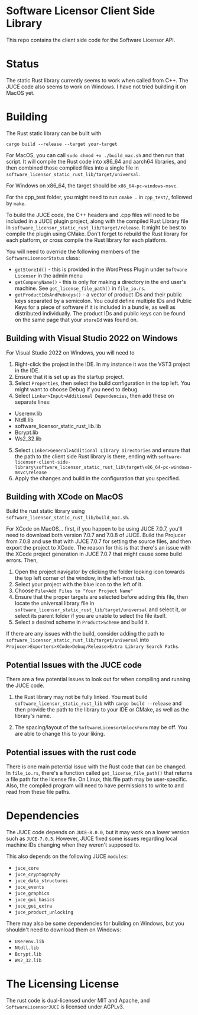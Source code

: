 # Software Licensor Client Side Library

This repo contains the client side code for the Software Licensor API.

# Status

The static Rust library currently seems to work when called from C++. The JUCE code also seems to work on Windows. I have not tried building it on MacOS yet.

# Building

The Rust static library can be built with 

```shell
cargo build --release --target your-target
```

For MacOS, you can call `sudo chmod +x ./build_mac.sh` and then run that script. It will compile the Rust code into x86_64 and aarch64 libraries, and then combined those compiled files into a single file in `software_licensor_static_rust_lib/target/universal`.

For Windows on x86_64, the target should be `x86_64-pc-windows-msvc`.

For the cpp_test folder, you might need to run `cmake .` in `cpp_test/`, followed by `make`.

To build the JUCE code, the C++ headers and .cpp files will need to be included in a JUCE plugin project, along with the compiled Rust Library file in `software_licensor_static_rust_lib/target/release`. It might be best to compile the plugin using CMake. Don't forget to rebuild the Rust library for each platform, or cross compile the Rust library for each platform.

You will need to override the following members of the `SoftwareLicensorStatus` class:
* `getStoreId()` - this is provided in the WordPress Plugin under `Software Licensor` in the admin menu
* `getCompanyName()` - this is only for making a directory in the end user's machine. See `get_license_file_path()` in `file_io.rs`.
* `getProductIdsAndPubkeys()` - a vector of product IDs and their public keys separated by a semicolon. You could define multiple IDs and Public Keys for a piece of software if it is included in a bundle, as well as distributed individually. The product IDs and public keys can be found on the same page that your `storeId` was found on.

## Building with Visual Studio 2022 on Windows

For Visual Studio 2022 on Windows, you will need to

1) Right-click the project in the IDE. In my instance it was the VST3 project in the IDE.
2) Ensure that it is set up as the startup project.
3) Select `Properties`, then select the build configuration in the top left. You might want to choose Debug if you need to debug.
4) Select `Linker>Input>Additional Dependencies`, then add these on separate lines:
  * Userenv.lib
  * Ntdll.lib
  * software_licensor_static_rust_lib.lib
  * Bcrypt.lib
  * Ws2_32.lib
5) Select `Linker>General>Additional Library Directories` and ensure that the path to the client side Rust library is there, ending with `software-licensor-client-side-library\software_licensor_static_rust_lib\target\x86_64-pc-windows-msvc\release`
6) Apply the changes and build in the configuration that you specified.

## Building with XCode on MacOS

Build the rust static library using `software_licensor_static_rust_lib/build_mac.sh`.

For XCode on MacOS... first, if you happen to be using JUCE 7.0.7, you'll need to download both version 7.0.7 and 7.0.8 of JUCE. Build the Projucer from 7.0.8 and use that with JUCE 7.0.7 for setting the source files, and then export the project to XCode. The reason for this is that there's an issue with the XCode project generation in JUCE 7.0.7 that might cause some build errors. Then,

1) Open the project navigator by clicking the folder looking icon towards the top left corner of the window, in the left-most tab.
2) Select your project with the blue icon to the left of it.
3) Choose `File>Add Files to "Your Project Name"`
4) Ensure that the proper targets are selected before adding this file, then locate the universal library file in `software_licensor_static_rust_lib/target/universal` and select it, or select its parent folder if you are unable to select the file itself.
5) Select a desired scheme in `Product>Scheme` and build it.

If there are any issues with the build, consider adding the path to `software_licensor_static_rust_lib/target/universal` into `Projucer>Exporters>XCode>Debug/Release>Extra Library Search Paths`.

## Potential Issues with the JUCE code

There are a few potential issues to look out for when compiling and running the JUCE code.

1) the Rust library may not be fully linked. You must build `software_licensor_static_rust_lib` with `cargo build --release` and then provide the path to the library to your IDE or CMake, as well as the library's name.
  
2) The spacing/layout of the `SoftwareLicensorUnlockForm` may be off. You are able to change this to your liking.

## Potential issues with the rust code

There is one main potential issue with the Rust code that can be changed. In `file_io.rs`, there's a function called `get_license_file_path()` that returns a file path for the license file. On Linux, this file path may be user-specific. Also, the compiled program will need to have permissions to write to and read from these file paths.

# Dependencies

The JUCE code depends on `JUCE-8.0.0`, but it may work on a lower version such as `JUCE-7.0.5`. However, JUCE fixed some issues regarding local machine IDs changing when they weren't supposed to.

This also depends on the following JUCE `modules`:

* `juce_core`
* `juce_cryptography`
* `juce_data_structures`
* `juce_events`
* `juce_graphics`
* `juce_gui_basics`
* `juce_gui_extra`
* `juce_product_unlocking`

There may also be some dependencies for building on Windows, but you shouldn't need to download them on Windows:

* `Userenv.lib`
* `Ntdll.lib`
* `Bcrypt.lib`
* `Ws2_32.lib`

# The Licensing License

The rust code is dual-licensed under MIT and Apache, and `SoftwareLicensorJUCE` is licensed under AGPLv3.
